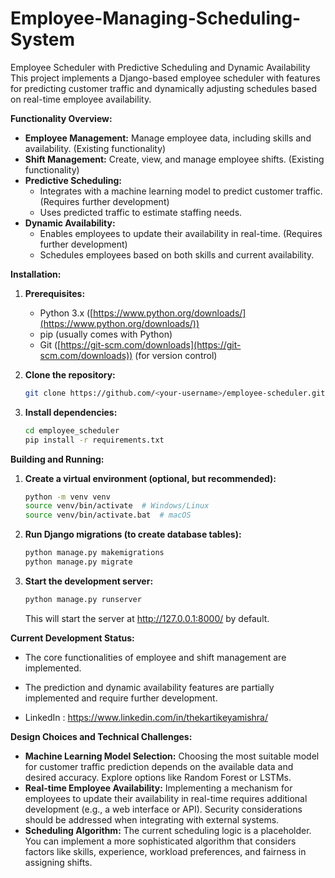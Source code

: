 # Employee-Managing-Scheduling-System
Employee Scheduler with Predictive Scheduling and Dynamic Availability This project implements a Django-based employee scheduler with features for predicting customer traffic and dynamically adjusting schedules based on real-time employee availability.

**Functionality Overview:**

* **Employee Management:** Manage employee data, including skills and availability. (Existing functionality)
* **Shift Management:** Create, view, and manage employee shifts. (Existing functionality)
* **Predictive Scheduling:**
    * Integrates with a machine learning model to predict customer traffic. (Requires further development)
    * Uses predicted traffic to estimate staffing needs.
* **Dynamic Availability:**
    * Enables employees to update their availability in real-time. (Requires further development)
    * Schedules employees based on both skills and current availability.


**Installation:**

1. **Prerequisites:**
    * Python 3.x ([https://www.python.org/downloads/](https://www.python.org/downloads/))
    * pip (usually comes with Python)
    * Git ([https://git-scm.com/downloads](https://git-scm.com/downloads)) (for version control)
2. **Clone the repository:**

   ```bash
   git clone https://github.com/<your-username>/employee-scheduler.git
   ```

3. **Install dependencies:**

   ```bash
   cd employee_scheduler
   pip install -r requirements.txt
   ```

**Building and Running:**

1. **Create a virtual environment (optional, but recommended):**

   ```bash
   python -m venv venv
   source venv/bin/activate  # Windows/Linux
   source venv/bin/activate.bat  # macOS
   ```

2. **Run Django migrations (to create database tables):**

   ```bash
   python manage.py makemigrations
   python manage.py migrate
   ```

3. **Start the development server:**

   ```bash
   python manage.py runserver
   ```

   This will start the server at http://127.0.0.1:8000/ by default.

**Current Development Status:**

* The core functionalities of employee and shift management are implemented.
* The prediction and dynamic availability features are partially implemented and require further development.

* LinkedIn : https://www.linkedin.com/in/thekartikeyamishra/

**Design Choices and Technical Challenges:**

* **Machine Learning Model Selection:** Choosing the most suitable model for customer traffic prediction depends on the available data and desired accuracy. Explore options like Random Forest or LSTMs.
* **Real-time Employee Availability:** Implementing a mechanism for employees to update their availability in real-time requires additional development (e.g., a web interface or API). Security considerations should be addressed when integrating with external systems.
* **Scheduling Algorithm:** The current scheduling logic is a placeholder. You can implement a more sophisticated algorithm that considers factors like skills, experience, workload preferences, and fairness in assigning shifts.



